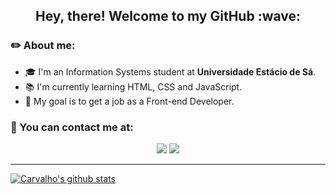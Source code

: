 <h2 align=center>Hey, there! Welcome to my GitHub :wave:</h2>

### :pencil2: About me:
- :mortar_board: I'm an Information Systems student at **Universidade Estácio de Sá**.
- :books: I'm currently learning HTML, CSS and JavaScript.
- :pushpin: My goal is to get a job as a Front-end Developer.

### :speech_balloon: You can contact me at:

<p align=center>
  <a href="https://www.linkedin.com/in/carvalhox"><img src="https://img.shields.io/badge/LinkedIn-0077B5?style=flat-square&logo=linkedin&logoColor=white&link="></a>
  <a href="https://discordapp.com/users/429853298644746253"><img src="https://img.shields.io/badge/Discord-7289DA?style=flat-square&logo=discord&logoColor=white"></a>
</p>
<hr>

[![Carvalho's github stats](https://github-readme-stats.vercel.app/api?username=carvalhox&show_icons=true&line_height=27&count_private=true&theme=react)](https://github.com/carvalhox/github-readme-stats)
